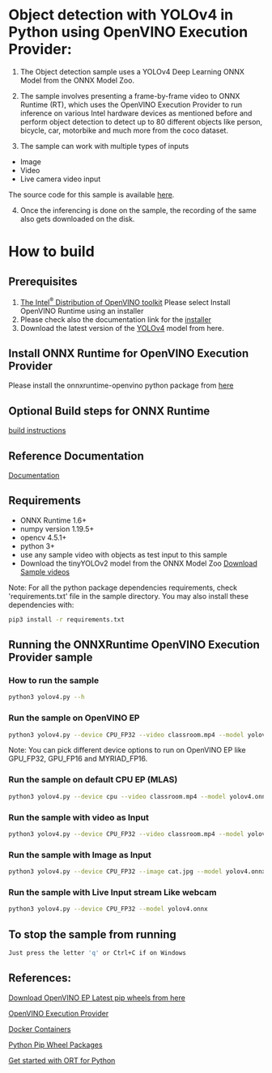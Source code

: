 # Object detection with YOLOv4 in Python using OpenVINO Execution Provider:

1. The Object detection sample uses a YOLOv4 Deep Learning ONNX Model from the ONNX Model Zoo.

2. The sample involves presenting a frame-by-frame video to ONNX Runtime (RT), which uses the OpenVINO Execution Provider to run inference on various Intel hardware devices as mentioned before and perform object detection to detect up to 80 different objects like person, bicycle, car, motorbike and much more from the coco dataset.

3. The sample can work with multiple types of inputs
* Image
* Video
* Live camera video input

The source code for this sample is available [here](https://github.com/microsoft/onnxruntime-inference-examples/tree/main/python/OpenVINO_EP/yolov4_object_detection).

4. Once the inferencing is done on the sample, the recording of the same also gets downloaded on the disk.

# How to build

## Prerequisites
1. [The Intel<sup>®</sup> Distribution of OpenVINO toolkit](https://docs.openvino.ai/latest/openvino_docs_install_guides_install_runtime.html)
   Please select Install OpenVINO Runtime using an installer 
2. Please check also the documentation link for the [installer](https://docs.openvino.ai/latest/openvino_docs_install_guides_installing_openvino_linux.html#doxid-openvino-docs-install-guides-installing-openvino-linux)
3. Download the latest version of the [YOLOv4](https://github.com/onnx/models/tree/master/vision/object_detection_segmentation/yolov4) model from here.

## Install ONNX Runtime for OpenVINO Execution Provider
Please install the onnxruntime-openvino python package from [here](https://github.com/intel/onnxruntime/releases/)

## Optional Build steps for ONNX Runtime
[build instructions](https://onnxruntime.ai/docs/build/eps.html#openvino)

## Reference Documentation
[Documentation](https://onnxruntime.ai/docs/execution-providers/OpenVINO-ExecutionProvider.html)

## Requirements
* ONNX Runtime 1.6+
* numpy version 1.19.5+
* opencv 4.5.1+
* python 3+
* use any sample video with objects as test input to this sample
* Download the tinyYOLOv2 model from the ONNX Model Zoo
[Download Sample videos](https://github.com/intel-iot-devkit/sample-videos)

Note: For all the python package dependencies requirements, check 'requirements.txt' file in the sample directory. You may also install these dependencies with:
```bash
pip3 install -r requirements.txt
```

## Running the ONNXRuntime OpenVINO Execution Provider sample

### How to run the sample
```bash
python3 yolov4.py --h
```

### Run the sample on OpenVINO EP
```bash
python3 yolov4.py --device CPU_FP32 --video classroom.mp4 --model yolov4.onnx
```
Note: You can pick different device options to run on OpenVINO EP like GPU_FP32, GPU_FP16 and MYRIAD_FP16.

### Run the sample on default CPU EP (MLAS)
```bash
python3 yolov4.py --device cpu --video classroom.mp4 --model yolov4.onnx
```

### Run the sample with video as Input
```bash
python3 yolov4.py --device CPU_FP32 --video classroom.mp4 --model yolov4.onnx
```

### Run the sample with Image as Input
```bash
python3 yolov4.py --device CPU_FP32 --image cat.jpg --model yolov4.onnx
```

### Run the sample with Live Input stream Like webcam
```bash
python3 yolov4.py --device CPU_FP32 --model yolov4.onnx
```

## To stop the sample from running
```bash
Just press the letter 'q' or Ctrl+C if on Windows
```

## References:

[Download OpenVINO EP Latest pip wheels from here](https://github.com/intel/onnxruntime/releases/)

[OpenVINO Execution Provider](https://www.intel.com/content/www/us/en/artificial-intelligence/posts/faster-inferencing-with-one-line-of-code.html)

[Docker Containers](https://www.intel.com/content/www/us/en/artificial-intelligence/posts/openvino-execution-provider-docker-container.html)

[Python Pip Wheel Packages](https://www.intel.com/content/www/us/en/artificial-intelligence/posts/openvino-execution-provider-for-onnx-runtime.html)

[Get started with ORT for Python](https://onnxruntime.ai/docs/get-started/with-python.html)

